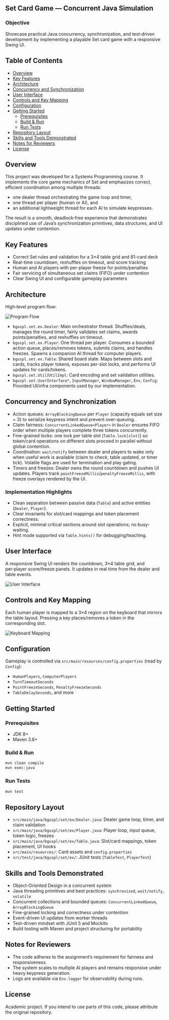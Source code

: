## Set Card Game — Concurrent Java Simulation

### Objective
Showcase practical Java concurrency, synchronization, and test‑driven development by implementing a playable Set card game with a responsive Swing UI.

## Table of Contents
- [Overview](#overview)
- [Key Features](#key-features)
- [Architecture](#architecture)
- [Concurrency and Synchronization](#concurrency-and-synchronization)
- [User Interface](#user-interface)
- [Controls and Key Mapping](#controls-and-key-mapping)
- [Configuration](#configuration)
- [Getting Started](#getting-started)
  - [Prerequisites](#prerequisites)
  - [Build & Run](#build--run)
  - [Run Tests](#run-tests)
- [Repository Layout](#repository-layout)
- [Skills and Tools Demonstrated](#skills-and-tools-demonstrated)
- [Notes for Reviewers](#notes-for-reviewers)
- [License](#license)

## Overview

This project was developed for a Systems Programming course. It implements the core game mechanics of Set and emphasizes correct, efficient coordination among multiple threads:
- one dealer thread orchestrating the game loop and timer,
- one thread per player (human or AI), and
- an additional lightweight thread for each AI to simulate keypresses.

The result is a smooth, deadlock‑free experience that demonstrates disciplined use of Java’s synchronization primitives, data structures, and UI updates under contention.

## Key Features

- Correct Set rules and validation for a 3×4 table grid and 81-card deck
- Real-time countdown, reshuffles on timeout, and score tracking
- Human and AI players with per-player freeze for points/penalties
- Fair servicing of simultaneous set claims (FIFO) under contention
- Clear Swing UI and configurable gameplay parameters

## Architecture

High‑level program flow:

![Program Flow](set_flow.png)

- `bguspl.set.ex.Dealer`: Main orchestrator thread. Shuffles/deals, manages the round timer, fairly validates set claims, awards points/penalties, and reshuffles on timeout.
- `bguspl.set.ex.Player`: One thread per player. Consumes a bounded action queue, places/removes tokens, submits claims, and handles freezes. Spawns a companion AI thread for computer players.
- `bguspl.set.ex.Table`: Shared board state. Maps between slots and cards, tracks player tokens, exposes per-slot locks, and performs UI updates for cards/tokens.
- `bguspl.set.Util`/`UtilImpl`: Card encoding and set validation utilities.
- `bguspl.set.UserInterface*`, `InputManager`, `WindowManager`, `Env`, `Config`: Provided UI/infra components used by our implementation.

## Concurrency and Synchronization

- Action queues: `ArrayBlockingQueue` per `Player` (capacity equals set size = 3) to serialize keypress intent and prevent over-queuing.
- Claim fairness: `ConcurrentLinkedQueue<Player>` in `Dealer` ensures FIFO order when multiple players complete three tokens concurrently.
- Fine-grained locks: one lock per table slot (`Table.lock[slot]`) so token/card operations on different slots proceed in parallel without global contention.
- Coordination: `wait/notify` between dealer and players to wake only when useful work is available (claim to check, table updated, or timer tick). Volatile flags are used for termination and play gating.
- Timers and freezes: Dealer owns the round countdown and pushes UI updates. Players track `pointFreezeMillis`/`penaltyFreezeMillis`, with freeze overlays rendered by the UI.

### Implementation Highlights

- Clean separation between passive data (`Table`) and active entities (`Dealer`, `Player`).
- Clear invariants for slot/card mappings and token placement correctness.
- Explicit, minimal critical sections around slot operations; no busy-waiting.
- Hint mode supported via `Table.hints()` for debugging/teaching.

## User Interface

A responsive Swing UI renders the countdown, 3×4 table grid, and per‑player score/freeze panels. It updates in real time from the dealer and table events.

![User Interface](set_ui.png)

## Controls and Key Mapping

Each human player is mapped to a 3×4 region on the keyboard that mirrors the table layout. Pressing a key places/removes a token in the corresponding slot.

![Keyboard Mapping](unique_keys.png)

## Configuration

Gameplay is controlled via `src/main/resources/config.properties` (read by `Config`):
- `HumanPlayers`, `ComputerPlayers`
- `TurnTimeoutSeconds`
- `PointFreezeSeconds`, `PenaltyFreezeSeconds`
- `TableDelaySeconds`, and more

## Getting Started

### Prerequisites
- JDK 8+
- Maven 3.8+

### Build & Run

```bash
mvn clean compile
mvn exec:java
```

### Run Tests

```bash
mvn test
```

## Repository Layout

- `src/main/java/bguspl/set/ex/Dealer.java`: Dealer game loop, timer, and claim validation
- `src/main/java/bguspl/set/ex/Player.java`: Player loop, input queue, token logic, freezes
- `src/main/java/bguspl/set/ex/Table.java`: Slot/card mappings, token placement, UI hooks
- `src/main/resources/`: Card assets and `config.properties`
- `src/test/java/bguspl/set/ex/`: JUnit tests (`TableTest`, `PlayerTest`)

## Skills and Tools Demonstrated

- Object-Oriented Design in a concurrent system
- Java threading primitives and best practices: `synchronized`, `wait/notify`, `volatile`
- Concurrent collections and bounded queues: `ConcurrentLinkedQueue`, `ArrayBlockingQueue`
- Fine-grained locking and correctness under contention
- Event-driven UI updates from worker threads
- Test-driven mindset with JUnit 5 and Mockito
- Build tooling with Maven and project structuring for portability

## Notes for Reviewers

- The code adheres to the assignment’s requirement for fairness and responsiveness.
- The system scales to multiple AI players and remains responsive under heavy keypress generation.
- Logs are available via `Env.logger` for observability during runs.

## License

Academic project. If you intend to use parts of this code, please attribute the original repository.
